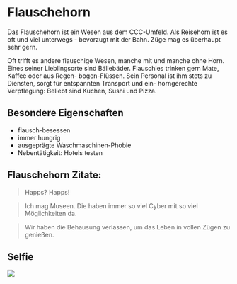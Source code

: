 # Flauschehorn

Das Flauschehorn ist ein Wesen aus dem CCC-Umfeld. Als Reisehorn ist es oft und viel
unterwegs - bevorzugt mit der Bahn. Züge mag es überhaupt sehr gern.

Oft trifft es andere flauschige Wesen, manche mit und manche ohne Horn. Eines seiner 
Lieblingsorte sind Bällebäder. Flauschies trinken gern Mate, Kaffee oder aus Regen-
bogen-Flüssen.
Sein Personal ist ihm stets zu Diensten, sorgt für entspannten Transport und ein-
horngerechte Verpflegung: Beliebt sind Kuchen, Sushi und Pizza.

## Besondere Eigenschaften

* flausch-besessen
* immer hungrig
* ausgeprägte Waschmaschinen-Phobie
* Nebentätigkeit: Hotels testen

## Flauschehorn Zitate:

> Happs? Happs!

> Ich mag Museen. Die haben immer so viel Cyber mit so viel Möglichkeiten da.

> Wir haben die Behausung verlassen, um das Leben in vollen Zügen zu genießen.

## Selfie

<img src="https://chaos.social/system/media_attachments/files/005/148/547/original/2da02ac10a795839.jpg"/>
